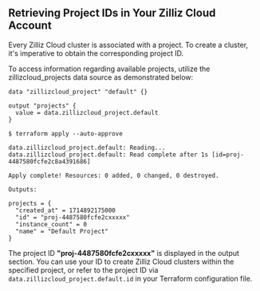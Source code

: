 
## Retrieving Project IDs in Your Zilliz Cloud Account

Every Zilliz Cloud cluster is associated with a project. To create a cluster, it's imperative to obtain the corresponding project ID.

To access information regarding available projects, utilize the zillizcloud_projects data source as demonstrated below:

```hcl
data "zillizcloud_project" "default" {}

output "projects" {
  value = data.zillizcloud_project.default
}
```

```shell
$ terraform apply --auto-approve

data.zillizcloud_project.default: Reading...
data.zillizcloud_project.default: Read complete after 1s [id=proj-4487580fcfe2c8a4391686]

Apply complete! Resources: 0 added, 0 changed, 0 destroyed.

Outputs:

projects = {
  "created_at" = 1714892175000
  "id" = "proj-4487580fcfe2cxxxxx"
  "instance_count" = 0
  "name" = "Default Project"
}
```

The project ID **"proj-4487580fcfe2cxxxxx"** is displayed in the output section. You can use your ID to create Zilliz Cloud clusters within the specified project, or refer to the project ID via `data.zillizcloud_project.default.id` in your Terraform configuration file.
